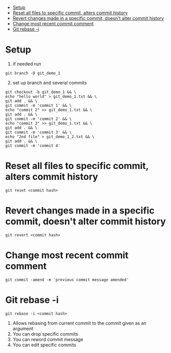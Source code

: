 - [Setup](#setup)
- [Reset all files to specific commit, alters commit history](#reset-all-files-to-specific-commit-alters-commit-history)
- [Revert changes made in a specific commit, doesn't alter commit history](#revert-changes-made-in-a-specific-commit-doesnt-alter-commit-history)
- [Change most recent commit comment](#change-most-recent-commit-comment)
- [Git rebase -i](#git-rebase--i)

# Setup
1. if needed run 

```
git branch -D git_demo_1
```

2. set up branch and several commits
```
git checkout -b git_demo_1 && \
echo "hello world" > git_demo_1.txt && \
git add . && \
git commit -m 'commit 1' && \
echo "commit 2" >> git_demo_1.txt && \
git add . && \
git commit -m 'commit 2' && \ 
echo "commit 3" >> git_demo_1.txt && \
git add . && \
git commit -m 'commit 3' && \
echo "2nd file" > git_demo_1_2.txt && \
git add . && \
git commit -m 'commit 4'
```

# Reset all files to specific commit, alters commit history
```
git reset <commit hash>
```

# Revert changes made in a specific commit, doesn't alter commit history
```
git revert <commit hash>
```

# Change most recent commit comment
```
git commit -amend -m 'previous commit message amended'
```

# Git rebase -i
```
git rebase -i <commit hash>
```
1. Allows rebasing from current commit to the commit given as an argument
2. You can drop specific commits
3. You can reword commit message
4. You can edit specific commits